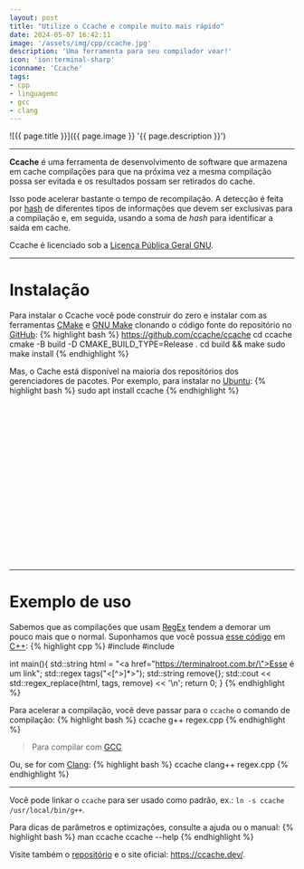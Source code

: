 ```yaml
---
layout: post
title: "Utilize o Ccache e compile muito mais rápido"
date: 2024-05-07 16:42:11
image: '/assets/img/cpp/ccache.jpg'
description: 'Uma ferramenta para seu compilador voar!'
icon: 'ion:terminal-sharp'
iconname: 'Ccache'
tags:
- cpp
- linguagemc
- gcc
- clang
---
```


![{{ page.title }}]({{ page.image }} '{{ page.description }}')

---

**Ccache** é uma ferramenta de desenvolvimento de software que armazena em cache compilações para que na próxima vez a mesma compilação possa ser evitada e os resultados possam ser retirados do cache. 

Isso pode acelerar bastante o tempo de recompilação. A detecção é feita por [hash](https://terminalroot.com.br/2019/05/o-que-e-e-como-gerar-uma-hash.html) de diferentes tipos de informações que devem ser exclusivas para a compilação e, em seguida, usando a soma de *hash* para identificar a saída em cache. 

Ccache é licenciado sob a [Licença Pública Geral GNU](https://github.com/ccache/ccache/blob/master/LGPL-3.0.txt).

---

# Instalação
Para instalar o Ccache você pode construir do zero e instalar com as ferramentas [CMake](https://terminalroot.com.br/tags#cmake) e [GNU Make](https://terminalroot.com.br/tags#make) clonando o código fonte do repositório no [GitHub](https://terminalroot.com.br/tags#github):
{% highlight bash %}
https://github.com/ccache/ccache
cd ccache
cmake -B build -D CMAKE_BUILD_TYPE=Release .
cd build && make
sudo make install
{% endhighlight %}

Mas, o Cache está disponível na maioria dos repositórios dos gerenciadores de pacotes. Por exemplo, para instalar no [Ubuntu](https://terminalroot.com.br/tags#ubuntu):
{% highlight bash %}
sudo apt install ccache
{% endhighlight %}


<!-- SQUARE - GAMES ROOT -->
<script async src="//pagead2.googlesyndication.com/pagead/js/adsbygoogle.js"></script>
<ins class="adsbygoogle"
style="display:inline-block;width:336px;height:280px"
data-ad-client="ca-pub-2838251107855362"
data-ad-slot="5351066970"></ins>
<script>
(adsbygoogle = window.adsbygoogle || []).push({});
</script>

---

# Exemplo de uso
Sabemos que as compilações que usam [RegEx](https://terminalroot.com.br/tags#regex) tendem a demorar um pouco mais que o normal. Suponhamos que você possua [esse código]() em [C++](https://terminalroot.com.br/tags#cpp):
{% highlight cpp %}
#include <iostream>
#include <regex>

int main(){
  std::string html = "<a href=\"https://terminalroot.com.br/\">Esse é um link</a>";
  std::regex tags("<[^>]*>");
  std::string remove{};
  std::cout << std::regex_replace(html, tags, remove) << '\n';
  return 0;
}
{% endhighlight %}

Para acelerar a compilação, você deve passar para o `ccache` o comando de compilação:
{% highlight bash %}
ccache g++ regex.cpp
{% endhighlight %}
> Para compilar com [GCC](https://terminalroot.com.br/tags#gcc)

Ou, se for com [Clang](https://terminalroot.com.br/tags#clang):
{% highlight bash %}
ccache clang++ regex.cpp
{% endhighlight %}

---

Você pode linkar o `ccache` para ser usado como padrão, ex.: `ln -s ccache /usr/local/bin/g++`.

Para dicas de parâmetros e optimizações, consulte a ajuda ou o manual:
{% highlight bash %}
man ccache
ccache --help
{% endhighlight %}

Visite também o [repositório](https://github.com/ccache/ccache) e o site oficial: <https://ccache.dev/>.



